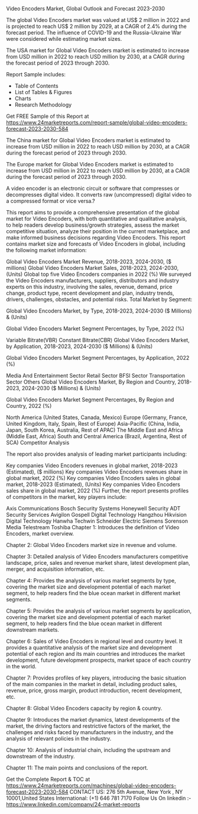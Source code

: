 Video Encoders Market, Global Outlook and Forecast 2023-2030

The global Video Encoders market was valued at US$ 2 million in 2022 and is projected to reach US$ 2 million by 2029, at a CAGR of 2.4% during the forecast period. The influence of COVID-19 and the Russia-Ukraine War were considered while estimating market sizes.

The USA market for Global Video Encoders market is estimated to increase from USD million in 2022 to reach USD million by 2030, at a CAGR during the forecast period of 2023 through 2030.

Report Sample includes:
- Table of Contents
- List of Tables & Figures
- Charts
- Research Methodology

Get FREE Sample of this Report at https://www.24marketreports.com/report-sample/global-video-encoders-forecast-2023-2030-584

The China market for Global Video Encoders market is estimated to increase from USD million in 2022 to reach USD million by 2030, at a CAGR during the forecast period of 2023 through 2030.

The Europe market for Global Video Encoders market is estimated to increase from USD million in 2022 to reach USD million by 2030, at a CAGR during the forecast period of 2023 through 2030.

A video encoder is an electronic circuit or software that compresses or decompresses digital video. It converts raw (uncompressed) digital video to a compressed format or vice versa.?

This report aims to provide a comprehensive presentation of the global market for Video Encoders, with both quantitative and qualitative analysis, to help readers develop business/growth strategies, assess the market competitive situation, analyze their position in the current marketplace, and make informed business decisions regarding Video Encoders. This report contains market size and forecasts of Video Encoders in global, including the following market information:

Global Video Encoders Market Revenue, 2018-2023, 2024-2030, ($ millions)
Global Video Encoders Market Sales, 2018-2023, 2024-2030, (Units)
Global top five Video Encoders companies in 2022 (%)
We surveyed the Video Encoders manufacturers, suppliers, distributors and industry experts on this industry, involving the sales, revenue, demand, price change, product type, recent development and plan, industry trends, drivers, challenges, obstacles, and potential risks. Total Market by Segment:

Global Video Encoders Market, by Type, 2018-2023, 2024-2030 ($ Millions) & (Units)

Global Video Encoders Market Segment Percentages, by Type, 2022 (%)

Variable Bitrate(VBR)
Constant Bitrate(CBR)
Global Video Encoders Market, by Application, 2018-2023, 2024-2030 ($ Millions) & (Units)

Global Video Encoders Market Segment Percentages, by Application, 2022 (%)

Media And Entertainment Sector
Retail Sector
BFSI Sector
Transportation Sector
Others
Global Video Encoders Market, By Region and Country, 2018-2023, 2024-2030 ($ Millions) & (Units)

Global Video Encoders Market Segment Percentages, By Region and Country, 2022 (%)

North America (United States, Canada, Mexico)
Europe (Germany, France, United Kingdom, Italy, Spain, Rest of Europe)
Asia-Pacific (China, India, Japan, South Korea, Australia, Rest of APAC)
The Middle East and Africa (Middle East, Africa)
South and Central America (Brazil, Argentina, Rest of SCA)
Competitor Analysis

The report also provides analysis of leading market participants including:

Key companies Video Encoders revenues in global market, 2018-2023 (Estimated), ($ millions)
Key companies Video Encoders revenues share in global market, 2022 (%)
Key companies Video Encoders sales in global market, 2018-2023 (Estimated), (Units)
Key companies Video Encoders sales share in global market, 2022 (%)
Further, the report presents profiles of competitors in the market, key players include:

Axis Communications
Bosch Security Systems
Honeywell Security
ADT Security Services
Avigilon
Gospell Digital Technology
Hangzhou Hikvision Digital Technology
Hanwha Techwin
Schneider Electric
Siemens
Sorenson Media
Telestream
Toshiba
Chapter 1: Introduces the definition of Video Encoders, market overview.

Chapter 2: Global Video Encoders market size in revenue and volume.

Chapter 3: Detailed analysis of Video Encoders manufacturers competitive landscape, price, sales and revenue market share, latest development plan, merger, and acquisition information, etc.

Chapter 4: Provides the analysis of various market segments by type, covering the market size and development potential of each market segment, to help readers find the blue ocean market in different market segments.

Chapter 5: Provides the analysis of various market segments by application, covering the market size and development potential of each market segment, to help readers find the blue ocean market in different downstream markets.

Chapter 6: Sales of Video Encoders in regional level and country level. It provides a quantitative analysis of the market size and development potential of each region and its main countries and introduces the market development, future development prospects, market space of each country in the world.

Chapter 7: Provides profiles of key players, introducing the basic situation of the main companies in the market in detail, including product sales, revenue, price, gross margin, product introduction, recent development, etc.

Chapter 8: Global Video Encoders capacity by region & country.

Chapter 9: Introduces the market dynamics, latest developments of the market, the driving factors and restrictive factors of the market, the challenges and risks faced by manufacturers in the industry, and the analysis of relevant policies in the industry.

Chapter 10: Analysis of industrial chain, including the upstream and downstream of the industry.

Chapter 11: The main points and conclusions of the report.

Get the Complete Report & TOC at https://www.24marketreports.com/machines/global-video-encoders-forecast-2023-2030-584
CONTACT US:
276 5th Avenue, New York , NY 10001,United States
International: (+1) 646 781 7170
Follow Us On linkedin :- https://www.linkedin.com/company/24-market-reports
